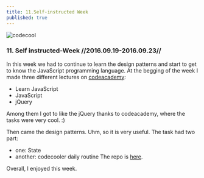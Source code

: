 ```yaml
---
title: 11.Self-instructed Week
published: true
---
```



![codecool](/blog/img/img_posts/codecool_20.jpg "codecool")


### 11. Self instructed-Week //2016.09.19-2016.09.23//

In this week we had to continue to learn the design patterns and start to get to know  the JavaScript programming language.
At the begging of the week I made three different lectures on [codeacademy](www.codeacademy.com):
- Learn JavaScript
- JavaScript
- jQuery

Among them I got to like the jQuery thanks to codeacademy, where the tasks were very cool. :)

Then came the design patterns.
Uhm, so it is very useful. The task had two part:
- one: State
- another: codecooler daily routine
The repo is [here](https://github.com/CodecoolBP20161/python-design-pattern-exercises-part-2-lombocska.git).


Overall, I enjoyed this week.
